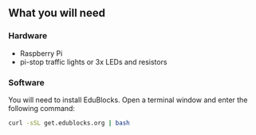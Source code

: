 ## What you will need

### Hardware

- Raspberry Pi
- pi-stop traffic lights or 3x LEDs and resistors

### Software

You will need to install EduBlocks. Open a terminal window and enter the following command:

```bash
curl -sSL get.edublocks.org | bash
```
